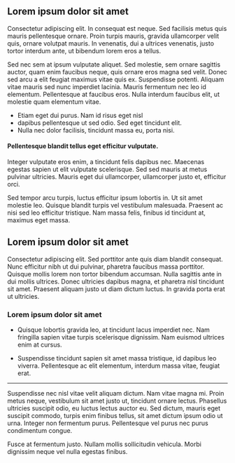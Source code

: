 ## Lorem ipsum dolor sit amet

Consectetur adipiscing elit. In consequat est neque. Sed facilisis metus quis mauris pellentesque ornare. Proin turpis mauris, gravida ullamcorper velit quis, ornare volutpat mauris. In venenatis, dui a ultrices venenatis, justo tortor interdum ante, ut bibendum lorem eros a tellus. 

Sed nec sem at ipsum vulputate aliquet. Sed molestie, sem ornare sagittis auctor, quam enim faucibus neque, quis ornare eros magna sed velit. Donec sed arcu a elit feugiat maximus vitae quis ex. Suspendisse potenti. Aliquam vitae mauris sed nunc imperdiet lacinia. Mauris fermentum nec leo id elementum. Pellentesque at faucibus eros. Nulla interdum faucibus elit, ut molestie quam elementum vitae.

* Etiam eget dui purus. Nam id risus eget nisl 
* dapibus pellentesque ut sed odio. Sed eget tincidunt elit.
* Nulla nec dolor facilisis, tincidunt massa eu, porta nisi. 

#### Pellentesque blandit tellus eget efficitur vulputate. 

Integer vulputate eros enim, a tincidunt felis dapibus nec. Maecenas egestas sapien ut elit vulputate scelerisque. Sed sed mauris at metus pulvinar ultricies. Mauris eget dui ullamcorper, ullamcorper justo et, efficitur orci. 

Sed tempor arcu turpis, luctus efficitur ipsum lobortis in. Ut sit amet molestie leo. Quisque blandit turpis vel vestibulum malesuada. Praesent ac nisi sed leo efficitur tristique. Nam massa felis, finibus id tincidunt at, maximus eget massa.

## Lorem ipsum dolor sit amet

Consectetur adipiscing elit. Sed porttitor ante quis diam blandit consequat. Nunc efficitur nibh ut dui pulvinar, pharetra faucibus massa porttitor. Quisque mollis lorem non tortor bibendum accumsan. Nulla sagittis ante in dui mollis ultrices. Donec ultricies dapibus magna, et pharetra nisl tincidunt sit amet. Praesent aliquam justo ut diam dictum luctus. In gravida porta erat ut ultricies. 

### Lorem ipsum dolor sit amet

* Quisque lobortis gravida leo, at tincidunt lacus imperdiet nec. Nam fringilla sapien vitae turpis scelerisque dignissim. Nam euismod ultrices enim at cursus. 

* Suspendisse tincidunt sapien sit amet massa tristique, id dapibus leo viverra. Pellentesque ac elit elementum, interdum massa vitae, feugiat erat.

***

Suspendisse nec nisl vitae velit aliquam dictum. Nam vitae magna mi. Proin metus neque, vestibulum sit amet justo ut, tincidunt ornare lectus. Phasellus ultricies suscipit odio, eu luctus lectus auctor eu. Sed dictum, mauris eget suscipit commodo, turpis enim finibus tellus, sit amet dictum ipsum odio ut urna. Integer non fermentum purus. Pellentesque vel purus nec purus condimentum congue. 

Fusce at fermentum justo. Nullam mollis sollicitudin vehicula. Morbi dignissim neque vel nulla egestas finibus.